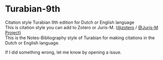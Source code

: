 # Turabian-9th
Citation style Turabian 9th edition for Dutch or English language </br>
This is citation style you can add to Zotero or Juris-M. ([@zotero](https://github.com/zotero) / [@Juris-M Project)](https://github.com/Juris-M)  </br>
This is the Notes-Bibliography style of Turabian for making citations in the Dutch or English language. </p>
If I did something wrong, let me know by opening a issue.


